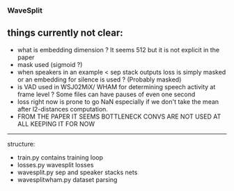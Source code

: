 ### WaveSplit

things currently not clear:
---

- what is embedding dimension ? It seems 512 but it is not explicit in the paper
- mask used (sigmoid ?)
- when speakers in an example < sep stack outputs loss is simply masked or an embedding for silence is used ? (Probably masked)
- is VAD used in WSJ02MiX/ WHAM for determining speech activity at frame level ? Some files can have pauses of even one second
- loss right now is prone to go NaN especially if we don't take the mean after l2-distances computation. 
- FROM THE PAPER IT SEEMS BOTTLENECK CONVS ARE NOT USED AT ALL KEEPING IT FOR NOW

---
structure:
- train.py contains training loop 
- losses.py wavesplit losses
- wavesplit.py sep and speaker stacks nets
- wavesplitwham.py dataset parsing 